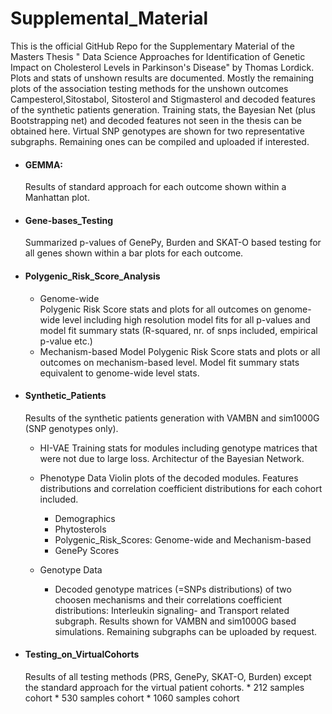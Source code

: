 # Supplemental_Material
This is the official GitHub Repo for the Supplementary Material of the Masters Thesis " Data Science Approaches for Identification of Genetic Impact on Cholesterol Levels in Parkinson's Disease" by Thomas Lordick. 
Plots and stats of unshown results are documented. Mostly the remaining plots of the association testing methods for the unshown outcomes
Campesterol,Sitostabol, Sitosterol and Stigmasterol and decoded features of the synthetic patients generation. Training stats, the Bayesian Net (plus Bootstrapping net) and decoded features not seen in the thesis can be obtained here. Virtual SNP genotypes are shown for two representative subgraphs. Remaining ones can be compiled and uploaded if interested.

* #### GEMMA: 
    Results of standard approach for each outcome shown within a Manhattan plot.
  
* #### Gene-bases_Testing
    Summarized p-values of GenePy, Burden and SKAT-O based testing for all genes shown within a bar plots for each outcome.

* #### Polygenic_Risk_Score_Analysis
  * Genome-wide  
      Polygenic Risk Score stats and plots for all outcomes on genome-wide level including high resolution model fits for all p-values and model fit summary               stats (R-squared, nr. of snps included, empirical p-value etc.)
  * Mechanism-based Model 
       Polygenic Risk Score stats and plots or all outcomes on mechanism-based level. Model fit summary stats equivalent to genome-wide level stats.
       
* #### Synthetic_Patients
  Results of the synthetic patients generation with VAMBN and sim1000G (SNP genotypes only). 
  * HI-VAE
    Training stats for modules including genotype matrices that were not due to large loss.
    Architectur of the Bayesian Network.
  
  * Phenotype Data
   Violin plots of the decoded modules. Features distributions and correlation coefficient distributions for each cohort included.
    * Demographics
    * Phytosterols
    * Polygenic_Risk_Scores: Genome-wide and Mechanism-based
    * GenePy Scores
  
  * Genotype Data
    * Decoded genotype matrices (=SNPs distributions) of two choosen mechanisms and their correlations coefficient distributions: Interleukin signaling- and                Transport related subgraph.
       Results shown for VAMBN and sim1000G based simulations. Remaining subgraphs can be uploaded by request.
    
* #### Testing_on_VirtualCohorts
     Results of all testing methods (PRS, GenePy, SKAT-O, Burden) except the standard approach for the virtual patient cohorts.
        * 212 samples cohort
        * 530 samples cohort
        * 1060 samples cohort

